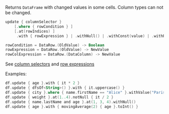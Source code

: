 [//]: # (title: update)

<!---IMPORT org.jetbrains.kotlinx.dataframe.samples.api.Modify-->

Returns `DataFrame` with changed values in some cells. Column types can not be changed.

```kotlin
update { columnSelector }
    [.where { rowCondition } ]
    [.at(rowIndices) ] 
     .with { rowExpression } | .withNull() | .withConst(value) | .withRowCol { rowColExpression }

rowCondition = DataRow.(OldValue) -> Boolean
rowExpression = DataRow.(OldValue) -> NewValue
rowColExpression = DataRow.(DataColumn) -> NewValue
```

See [column selectors](ColumnSelectors.md) and [row expressions](DataRow.md#row-expressions)

Examples:

<!---FUN update-->

```kotlin
df.update { age }.with { it * 2 }
df.update { dfsOf<String>() }.with { it.uppercase() }
df.update { city }.where { name.firstName == "Alice" }.withValue("Paris")
df.update { weight }.at(1..4).notNull { it / 2 }
df.update { name.lastName and age }.at(1, 3, 4).withNull()
df.update { age }.with { movingAverage(2) { age }.toInt() }
```

<!---END-->
